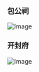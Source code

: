 ### 包公祠

![Image](https://github.com/user-attachments/assets/19798ae7-a2ef-44d9-a195-64020cf6e68f)


### 开封府

![Image](https://github.com/user-attachments/assets/bbf0f2ec-c015-4a5d-9de6-f0596708b67a)

<!-- ##{"timestamp":1726129107}## -->